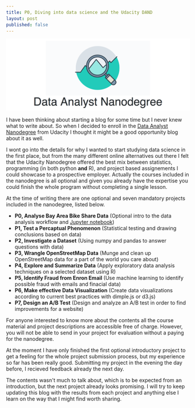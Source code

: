 ```yaml
---
title: P0, Diving into data science and the Udacity DAND
layout: post
published: false
---
```


![Data Analyst Nanodegree](/img/DAND.png)

I have been thinking about starting a blog for some time but I never 
knew what to write about. So when I decided to enroll in the 
[Data Analyst Nanodegree](https://www.udacity.com/course/data-analyst-nanodegree--nd002)
from Udacity I thought it might be a good opportunity blog about it as well.

I wont go into the details for why I wanted to start studying data science in the
first place, but from the many different online alternatives out there I felt 
that the Udacity Nanodegree offered the best mix between statistics, programming 
(in both python **and** R), and project based assignements I could showcase to 
a prospective employer. Actually the courses included in the 
nanodegree is all optional and given you already have the expertise you could 
finish the whole program without completing a single lesson.

At the time of writing there are one optional and seven mandatory projects included in the nanodegree, listed below.

* **P0, Analyse Bay Area Bike Share Data** (Optional intro to the data analysis 
workflow and [Jupyter notebook](https://jupyter.org))
* **P1, Test a Percaptual Phenomenon** (Statistical testing and drawing conclusions based on data)
* **P2, Investigate a Dataset** (Using numpy and pandas to answer questions 
with data)
* **P3, Wrangle OpenStreetMap Data** (Munge and clean up OpenStreetMap data 
for a part of the world you care about)
* **P4, Explore and Summarize Data** (Apply exploratory data analysis techniques 
on a selected dataset using R)
* **P5, Identify Fraud from Enron Email** (Use machine learning to identify possible 
fraud with emails and finacial data)
* **P6, Make effective Data Visualization** (Create data visualizations according 
to current best practices with dimple.js or d3.js)
* **P7, Design an A/B Test** (Design and analyze an A/B test in order to find 
improvements for a website)

For anyone interested to know more about the contents all the course material 
and project descriptions are accessible free of charge. However, you will not be 
able to send in your project for evaluation without a paying for the nanodegree.

At the moment I have only finished the first optional introductory project to get 
a feeling for the whole project submission process, but my experience so far has 
been really good. Submitting my project in the evening the day before, I recieved 
feedback already the next day.

The contents wasn't much to talk about, which is to be expected from an 
introduction, but the next project already looks promising. I will try to keep 
updating this blog with the results from each project and anything else I learn 
on the way that I might find worth sharing.
